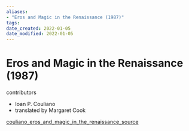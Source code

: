 ```yaml
---
aliases: 
- "Eros and Magic in the Renaissance (1987)"
tags: 
date_created: 2022-01-05
date_modified: 2022-01-05
---
```


# Eros and Magic in the Renaissance (1987)

contributors
- Ioan P. Couliano
- translated by Margaret Cook


[couliano_eros_and_magic_in_the_renaissance_source](couliano_eros_and_magic_in_the_renaissance_source.md)
